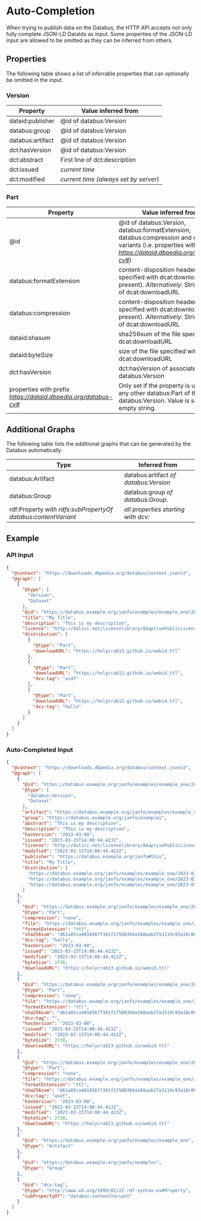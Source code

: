 # Auto-Completion

When trying to publish data on the Databus, the HTTP API accepts not only fully complete JSON-LD DataIds as input. Some properties of the JSON-LD input are allowed to be omitted as they can be inferred from others. 

## Properties


The following table shows a list of inferrable properties that can optionally be omitted in the input.

### Version
| Property   | Value inferred from |
|------------|---------------|
| dataid:publisher | @id of databus:Version |
| databus:group | @id of databus:Version |
| databus:artifact | @id of databus:Version |
| dct:hasVersion | @id of databus:Version |
| dct:abstract | First line of dct:description |
| dct:issued | *current time* |
| dct:modified | *current time (always set by server)* |

### Part
| Property   | Value inferred from |
|------------|---------------|
| @id | @id of databus:Version, databus:formatExtension, databus:compression and content variants (i.e. properties with prefix *https://dataid.dbpedia.org/databus-cv#*)
| databus:formatExtension | content-disposition header of file specified with dcat:downloadURL (if present). *Alternatively:* String value of dcat:downloadURL |
| databus:compression | content-disposition header of file specified with dcat:downloadURL (if present). *Alternatively:* String value of dcat:downloadURL |
| dataid:shasum | sha256sum of the file specified with dcat:downloadURL |
| dataid:byteSize | size of the file specified with dcat:downloadURL |
| dct:hasVersion | dct:hasVersion of associated databus:Version |
| properties with prefix *https://dataid.dbpedia.org/databus-cv#* | Only set if the property is used in any other databus:Part of the databus:Version. Value is set to empty string. |



## Additional Graphs

The following table lists the additional graphs that can be generated by the Databus automatically:

| Type   | Inferred from |
|------------|---------------|
| databus:Artifact | databus:artifact *of databus:Version* |
| databus:Group | databus:group *of databus:Group*. |
| rdf:Property *with rdfs:subPropertyOf databus:contentVariant* | *all properties starting with dcv:* |

## Example

### API Input

```json
{
  "@context": "https://downloads.dbpedia.org/databus/context.jsonld",
  "@graph": [
    {
      "@type": [
        "Version",
        "Dataset"
      ],
      "@id": "https://databus.example.org/janfo/examples/example_one/2023-03-08",
      "title": "My Title",
      "description": "This is my description",
      "license": "http://dalicc.net/licenselibrary/AdaptivePublicLicense10",
      "distribution": [
        {
          "@type": "Part",
          "downloadURL": "https://holycrab13.github.io/webid.ttl"
        },
        {
          "@type": "Part",
          "downloadURL": "https://holycrab13.github.io/webid.ttl",
          "dcv:tag": "asdf"
        },
        {
          "@type": "Part",
          "downloadURL": "https://holycrab13.github.io/webid.ttl",
          "dcv:tag": "hallo"
        }
      ]
    }
  ]
}
```
### Auto-Completed Input

```json
{
  "@context": "https://downloads.dbpedia.org/databus/context.jsonld",
  "@graph": [
    {
      "@id": "https://databus.example.org/janfo/examples/example_one/2023-03-08",
      "@type": [
        "databus:Version",
        "Dataset"
      ],
      "artifact": "https://databus.example.org/janfo/examples/example_one",
      "group": "https://databus.example.org/janfo/examples",
      "abstract": "This is my description",
      "description": "This is my description",
      "hasVersion": "2023-03-08",
      "issued": "2023-03-15T14:08:44.413Z",
      "license": "http://dalicc.net/licenselibrary/AdaptivePublicLicense10",
      "modified": "2023-03-15T14:08:44.413Z",
      "publisher": "https://databus.example.org/janfo#this",
      "title": "My Title",
      "distribution": [
        "https://databus.example.org/janfo/examples/example_one/2023-03-08#example_one_tag=hallo",
        "https://databus.example.org/janfo/examples/example_one/2023-03-08#example_one",
        "https://databus.example.org/janfo/examples/example_one/2023-03-08#example_one_tag=asdf"
      ]
    },
    {
      "@id": "https://databus.example.org/janfo/examples/example_one/2023-03-08#example_one_tag=hallo",
      "@type": "Part",
      "compression": "none",
      "file": "https://databus.example.org/janfo/examples/example_one/2023-03-08/example_one_tag=hallo",
      "formatExtension": "ttl",
      "sha256sum": "d61a05ca4810367f361f17500304a168aab27a3119c93a18c00bce1775dfd6b1",
      "dcv:tag": "hallo",
      "hasVersion": "2023-03-08",
      "issued": "2023-03-15T14:08:44.413Z",
      "modified": "2023-03-15T14:08:44.413Z",
      "byteSize": 2730,
      "downloadURL": "https://holycrab13.github.io/webid.ttl"
    },
    {
      "@id": "https://databus.example.org/janfo/examples/example_one/2023-03-08#example_one",
      "@type": "Part",
      "compression": "none",
      "file": "https://databus.example.org/janfo/examples/example_one/2023-03-08/example_one",
      "formatExtension": "ttl",
      "sha256sum": "d61a05ca4810367f361f17500304a168aab27a3119c93a18c00bce1775dfd6b1",
      "dcv:tag": "",
      "hasVersion": "2023-03-08",
      "issued": "2023-03-15T14:08:44.413Z",
      "modified": "2023-03-15T14:08:44.413Z",
      "byteSize": 2730,
      "downloadURL": "https://holycrab13.github.io/webid.ttl"
    },
    {
      "@id": "https://databus.example.org/janfo/examples/example_one/2023-03-08#example_one_tag=asdf",
      "@type": "Part",
      "compression": "none",
      "file": "https://databus.example.org/janfo/examples/example_one/2023-03-08/example_one_tag=asdf",
      "formatExtension": "ttl",
      "sha256sum": "d61a05ca4810367f361f17500304a168aab27a3119c93a18c00bce1775dfd6b1",
      "dcv:tag": "asdf",
      "hasVersion": "2023-03-08",
      "issued": "2023-03-15T14:08:44.413Z",
      "modified": "2023-03-15T14:08:44.413Z",
      "byteSize": 2730,
      "downloadURL": "https://holycrab13.github.io/webid.ttl"
    },
    {
      "@id": "https://databus.example.org/janfo/examples/example_one",
      "@type": "Artifact"
    },
    {
      "@id": "https://databus.example.org/janfo/examples",
      "@type": "Group"
    },
    {
      "@id": "dcv:tag",
      "@type": "http://www.w3.org/1999/02/22-rdf-syntax-ns#Property",
      "subPropertyOf": "databus:contentVariant"
    }
  ]
}
```
